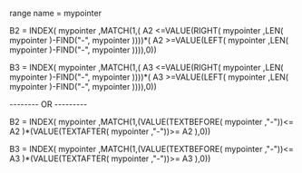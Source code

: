 range name = mypointer

B2 = INDEX( mypointer ,MATCH(1,( A2 <=VALUE(RIGHT( mypointer ,LEN( mypointer )-FIND("-", mypointer ))))*( A2 >=VALUE(LEFT( mypointer ,LEN( mypointer )-FIND("-", mypointer )))),0))

B3 = INDEX( mypointer ,MATCH(1,( A3 <=VALUE(RIGHT( mypointer ,LEN( mypointer )-FIND("-", mypointer ))))*( A3 >=VALUE(LEFT( mypointer ,LEN( mypointer )-FIND("-", mypointer )))),0))


--------  OR ---------


B2 = INDEX( mypointer ,MATCH(1,(VALUE(TEXTBEFORE( mypointer ,"-"))<= A2 )*(VALUE(TEXTAFTER( mypointer ,"-"))>= A2 ),0))

B3 = INDEX( mypointer ,MATCH(1,(VALUE(TEXTBEFORE( mypointer ,"-"))<= A3 )*(VALUE(TEXTAFTER( mypointer ,"-"))>= A3 ),0))